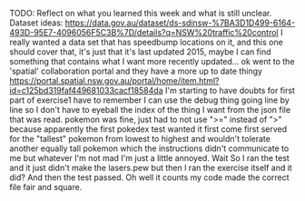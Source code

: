 TODO: Reflect on what you learned this week and what is still unclear.
Dataset ideas: https://data.gov.au/dataset/ds-sdinsw-%7BA3D1D499-6164-493D-95E7-4096056F5C3B%7D/details?q=NSW%20traffic%20control
I really wanted a data set that has speedbump locations on it, and this one should cover that, it's just that it's last updated 2015, maybe I can find something that contains what I want more recently updated...
ok went to the 'spatial' collaboration portal and they have a more up to date thingy
https://portal.spatial.nsw.gov.au/portal/home/item.html?id=c125bd319faf449681033cacf18584da
I'm starting to have doubts
for first part of exercise1  have to remember I can use the debug thing going line by line so I don't have to eyeball the index of the thing I want from the json file that was read.
pokemon was fine, just had to not use ">=" instead of ">" because apparently the first pokedex test wanted it first come first served for the "tallest" pokemon from lowest to highest and wouldn't tolerate another equally tall pokemon which the instructions didn't communicate to me but whatever I'm not mad I'm just a little annoyed.
Wait So I ran the test and it just didn't make the lasers.pew but then I ran the exercise itself and it did? And then the test passed. Oh well it counts my code made the correct file fair and square.